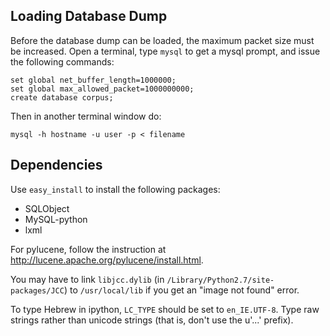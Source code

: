 Loading Database Dump
---------------------

Before the database dump can be loaded, the maximum packet size must be
increased.  Open a terminal, type `mysql` to get a mysql prompt, and issue
the following commands:

```
set global net_buffer_length=1000000; 
set global max_allowed_packet=1000000000;
create database corpus;
```

Then in another terminal window do:

```
mysql -h hostname -u user -p < filename
```


Dependencies
------------

Use `easy_install` to install the following packages:
* SQLObject
* MySQL-python
* lxml

For pylucene, follow the instruction at http://lucene.apache.org/pylucene/install.html.

You may have to link `libjcc.dylib` (in `/Library/Python2.7/site-packages/JCC`) to
`/usr/local/lib` if you get an "image not found" error.

To type Hebrew in ipython, `LC_TYPE` should be set to `en_IE.UTF-8`. Type raw strings rather than unicode strings (that is, don't use the u'...' prefix).

